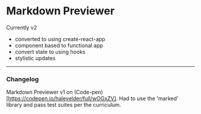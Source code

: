 # Markdown Previewer
Currently v2

- converted to using create-react-app
- component based to functional app
- convert state to using hooks
- stylistic updates

---------------------------------------
### Changelog

Markdown Previewer v1 on (Code-pen)[https://codepen.io/haleyelder/full/wOGxZV]. Had to use the 'marked' library and pass test suites per the curriculum. 
